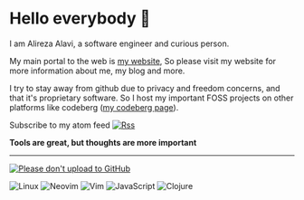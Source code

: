 # Hello everybody :wave:

I am Alireza Alavi, a software engineer and curious person.

My main portal to the web is [my website](https://alavi.me), So please visit my website for more information about me, my blog and more.

I try to stay away from github due to privacy and freedom concerns, and that it's proprietary software. So I host my important FOSS projects on other platforms like codeberg ([my codeberg page](https://codeberg.org/alirezaalavi/)).

Subscribe to my atom feed
[![Rss](https://img.shields.io/badge/rss-F88900?style=for-the-badge&logo=rss&logoColor=white)](https://alavi.me/atom.xml)

**Tools are great, but thoughts are more important**

---

[![Please don't upload to GitHub](https://nogithub.codeberg.page/badge.svg)](https://nogithub.codeberg.page)

![Linux](https://img.shields.io/badge/Linux-FCC624?style=for-the-badge&logo=linux&logoColor=black)
![Neovim](https://img.shields.io/badge/NeoVim-%2357A143.svg?&style=for-the-badge&logo=neovim&logoColor=white)
![Vim](https://img.shields.io/badge/VIM-%2311AB00.svg?style=for-the-badge&logo=vim&logoColor=white)
![JavaScript](https://img.shields.io/badge/javascript-%23323330.svg?style=for-the-badge&logo=javascript&logoColor=%23F7DF1E)
![Clojure](https://img.shields.io/badge/Clojure-%23Clojure.svg?style=for-the-badge&logo=Clojure&logoColor=Clojure)
